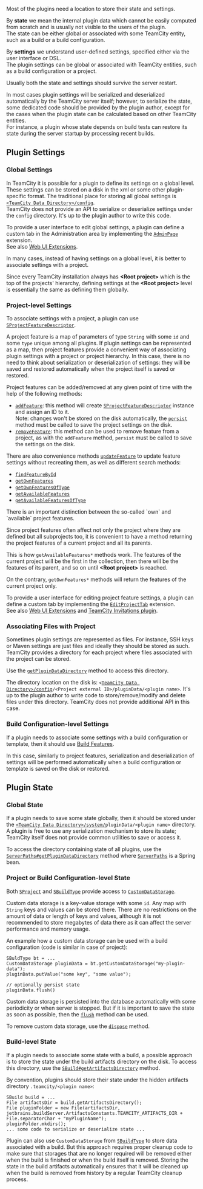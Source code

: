 [//]: # (title: Storing Plugin State and Settings)
[//]: # (auxiliary-id: Storing+Plugin+State+and+Settings.html)




Most of the plugins need a location to store their state and settings.   

By __state__ we mean the internal plugin data which cannot be easily computed from scratch and is usually not visible to the users of the plugin.    
The state can be either global or associated with some TeamCity entity, such as a build or a build configuration.   

By __settings__ we understand user-defined settings, specified either via the user interface or DSL.    
The plugin settings can be global or associated with TeamCity entities, such as a build configuration or a project.   

Usually both the state and settings should survive the server restart.    

In most cases plugin settings will be serialized and deserialized automatically by the TeamCity server itself; however, to serialize the state, some dedicated code should be provided by the plugin author, except for the cases when the plugin state can be calculated based on other TeamCity entities.      
For instance, a plugin whose state depends on build tests can restore its state during the server startup by processing recent builds. 

## Plugin Settings

### Global Settings

In TeamCity it is possible for a plugin to define its settings on a global level. These settings can be stored on a disk in the xml or some other plugin-specific format. The traditional place for storing all global settings is [`<TeamCity Data Directory>/config`](https://www.jetbrains.com/help/teamcity/teamcity-data-directory.html#TeamCityDataDirectory-StructureofTeamCityDataDirectory).   
TeamCity does not provide an API to serialize or deserialize settings under the `config` directory. It's up to the plugin author to write this code.

To provide a user interface to edit global settings, a plugin can define a custom tab in the Administration area by implementing the [`AdminPage`](http://javadoc.jetbrains.net/teamcity/openapi/current/jetbrains/buildServer/controllers/admin/AdminPage.html) extension.    
See also [Web UI Extensions](web-ui-extensions.md).

<note>
 
In many cases, instead of having settings on a global level, it is better to associate settings with a project.

Since every TeamCity installation always has __&lt;Root project&gt;__ which is the top of the projects' hierarchy, defining settings at the __&lt;Root project&gt;__ level is essentially the same as defining them globally. 
</note>

### Project-level Settings

To associate settings with a project, a plugin can use [`SProjectFeatureDescriptor`](http://javadoc.jetbrains.net/teamcity/openapi/current/jetbrains/buildServer/serverSide/SProjectFeatureDescriptor.html).

A project feature is a map of parameters of type `String` with some `id` and some `type` unique among all plugins. If plugin settings can be represented as a map, then project features provide a convenient way of associating plugin settings with a project or project hierarchy. In this case, there is no need to think about serialization or deserialization of settings: they will be saved and restored automatically when the project itself is saved or restored. 


Project features can be added/removed at any given point of time with the help of the following methods:
* [`addFeature`](http://javadoc.jetbrains.net/teamcity/openapi/current/jetbrains/buildServer/serverSide/SProject.html#addFeature-java.lang.String-java.util.Map-): this method will create [`SProjectFeatureDescriptor`](http://javadoc.jetbrains.net/teamcity/openapi/current/jetbrains/buildServer/serverSide/SProjectFeatureDescriptor.html) instance and assign an ID to it.    
  Note: changes won't be stored on the disk automatically, the [`persist`](http://javadoc.jetbrains.net/teamcity/openapi/current/jetbrains/buildServer/serverSide/SProject.html#persist--) method must be called to save the project settings on the disk.
* [`removeFeature`](http://javadoc.jetbrains.net/teamcity/openapi/current/jetbrains/buildServer/serverSide/SProject.html#removeFeature-java.lang.String-): this method can be used to remove feature from a project, as with the `addFeature` method, `persist` must be called to save the settings  on the disk.

There are also convenience methods [`updateFeature`](http://javadoc.jetbrains.net/teamcity/openapi/current/jetbrains/buildServer/serverSide/SProject.html#updateFeature-java.lang.String-java.lang.String-java.util.Map-) to update feature settings without recreating them, as well as different search methods:
* [`findFeatureById`](http://javadoc.jetbrains.net/teamcity/openapi/current/jetbrains/buildServer/serverSide/SProject.html#findFeatureById-java.lang.String-)
* [`getOwnFeatures`](http://javadoc.jetbrains.net/teamcity/openapi/current/jetbrains/buildServer/serverSide/SProject.html#getOwnFeatures--) 
* [`getOwnFeaturesOfType`](http://javadoc.jetbrains.net/teamcity/openapi/current/jetbrains/buildServer/serverSide/SProject.html#getOwnFeaturesOfType--) 
* [`getAvailableFeatures`](http://javadoc.jetbrains.net/teamcity/openapi/current/jetbrains/buildServer/serverSide/SProject.html#getAvailableFeatures--) 
* [`getAvailableFeaturesOfType`](http://javadoc.jetbrains.net/teamcity/openapi/current/jetbrains/buildServer/serverSide/SProject.html#getAvailableFeaturesOfType-java.lang.String-) 

<note>
There is an important distinction between the so-called `own` and `available` project features. 
 
Since project features often affect not only the project where they are defined but all subprojects too, it is convenient to have a method returning the project features of a current project and all its parents.

This is how `getAvailableFeatures*` methods work. The features of the current project will be the first in the collection, then there will be the features of its parent, and so on until __&lt;Root project&gt;__ is reached.

On the contrary,  `getOwnFeatures*` methods will return the features of the current project only.
</note>

To provide a user interface for editing project feature settings, a plugin can define a custom tab by implementing the [`EditProjectTab`](http://javadoc.jetbrains.net/teamcity/openapi/current/jetbrains/buildServer/controllers/admin/projects/EditProjectTab.html) extension.    
See also [Web UI Extensions](web-ui-extensions.md) and [TeamCity Invitations plugin](https://github.com/JetBrains/teamcity-invitations-plugin).

### Associating Files with Project

Sometimes plugin settings are represented as files. For instance, SSH keys or Maven settings are just files and ideally they should be stored as such.    
TeamCity provides a directory for each project where files associated with the project can be stored.

Use the [`getPluginDataDirectory`](http://javadoc.jetbrains.net/teamcity/openapi/current/jetbrains/buildServer/serverSide/SProject.html#getPluginDataDirectory-java.lang.String-) method to access this directory.

The directory location on the disk is: `<`[`TeamCity Data Directory>/config`](https://www.jetbrains.com/help/teamcity/2019.1/teamcity-data-directory.html#TeamCityDataDirectory-StructureofTeamCityDataDirectory)`/<Project external ID>/pluginData/<plugin name>`. 
It's up to the plugin author to write code to store/remove/modify and delete files under this directory. TeamCity does not provide additional API in this case.

### Build Configuration-level Settings

If a plugin needs to associate some settings with a build configuration or template, then it should use [Build Features](build-features.md).

In this case, similarly to project features, serialization and deserialization of settings will be performed automatically when a build configuration or 
template is saved on the disk or restored.

## Plugin State


### Global State

If a plugin needs to save some state globally, then it should be stored under the [`<TeamCity Data Directory>/system/`](https://www.jetbrains.com/help/teamcity/2019.1/teamcity-data-directory.html#TeamCityDataDirectory-systemDir)`pluginData/<plugin name>` directory.      
A plugin is free to use any serialization mechanism to store its state; TeamCity itself does not provide common utilities to save or access it.

To access the directory containing state of all plugins, use the [`ServerPaths#getPluginDataDirectory`](http://javadoc.jetbrains.net/teamcity/openapi/current/jetbrains/buildServer/serverSide/ServerPaths.html#getPluginDataDirectory--) method where [`ServerPaths`](http://javadoc.jetbrains.net/teamcity/openapi/current/jetbrains/buildServer/serverSide/ServerPaths.html) is a Spring bean.

### Project or Build Configuration-level State

Both [`SProject`](http://javadoc.jetbrains.net/teamcity/openapi/current/jetbrains/buildServer/serverSide/SProject.html) and [`SBuildType`](http://javadoc.jetbrains.net/teamcity/openapi/current/jetbrains/buildServer/serverSide/SBuildType.html) provide access to [`CustomDataStorage`](http://javadoc.jetbrains.net/teamcity/openapi/current/jetbrains/buildServer/serverSide/CustomDataStorage.html).

Custom data storage is a key-value storage with some `id`. Any map with `String` keys and values can be stored there. There are no restrictions on the amount of data or length of keys and values, although it is not recommended to store megabytes of data there as it can affect the server performance and memory usage. 


An example how a custom data storage can be used with a build configuration (code is similar in case of project):


```shell
SBuldType bt = ...
CustomDataStorage pluginData = bt.getCustomDataStorage("my-plugin-data");
pluginData.putValue("some key", "some value");

// optionally persist state
pluginData.flush()

```

Custom data storage is persisted into the database automatically with some periodicity or when server is stopped. But if it is important to save the state as soon as possible, then the [`flush`](http://javadoc.jetbrains.net/teamcity/openapi/current/jetbrains/buildServer/serverSide/CustomDataStorage.html#flush--) method can be used.

To remove custom data storage, use the [`dispose`](http://javadoc.jetbrains.net/teamcity/openapi/current/jetbrains/buildServer/serverSide/CustomDataStorage.html#dispose--) method.

### Build-level State

If a plugin needs to associate some state with a build, a possible approach is to store the state under the build artifacts directory on the disk. To access this directory, use the [`SBuild#getArtifactsDirectory`](http://javadoc.jetbrains.net/teamcity/openapi/current/jetbrains/buildServer/serverSide/SBuild.html#getArtifactsDirectory--) method.

By convention, plugins should store their state under the hidden artifacts directory `.teamcity/<plugin name>`:

```shell
SBuild build = ...
File artifactsDir = build.getArtifactsDirectory();
File pluginFolder = new File(artifactsDir, jetbrains.buildServer.ArtifactsConstants.TEAMCITY_ARTIFACTS_DIR + File.separatorChar + "myPluginName");
pluginFolder.mkdirs();
... some code to serialize or deserialize state ...

```

<note>

Plugin can also use `CustomDataStorage` from [`SBuildType`](http://javadoc.jetbrains.net/teamcity/openapi/current/jetbrains/buildServer/serverSide/SBuildType.html) to store data associated with a build.
But this approach requires proper cleanup code to make sure that storages that are no longer required will be removed either when the build is finished or when the build itself is removed.
Storing the state in the build artifacts automatically ensures that it will be cleaned up when the build is removed from history by a regular TeamCity cleanup process. 
</note>






 
